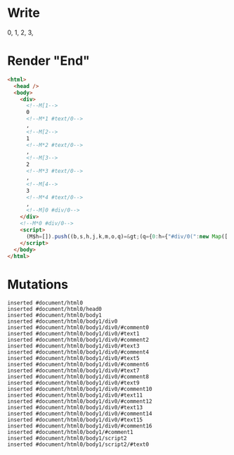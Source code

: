# Write
  <div><!M[1>0<!M*1 #text/0>, <!M[2>1<!M*2 #text/0>, <!M[3>2<!M*3 #text/0>, <!M[4>3<!M*4 #text/0>, <!M]0 #div/0></div><!M*0 #div/0><script>(M$h=[]).push((b,s,h,j,k,m,o,q)=>(q={0:h={"#div/0(":new Map([[0,j={}],[1,k={}],[2,m={}],[3,o={}]])},1:j,2:k,3:m,4:o},j._=k._=m._=o._=h,q),[])</script>


# Render "End"
```html
<html>
  <head />
  <body>
    <div>
      <!--M[1-->
      0
      <!--M*1 #text/0-->
      , 
      <!--M[2-->
      1
      <!--M*2 #text/0-->
      , 
      <!--M[3-->
      2
      <!--M*3 #text/0-->
      , 
      <!--M[4-->
      3
      <!--M*4 #text/0-->
      , 
      <!--M]0 #div/0-->
    </div>
    <!--M*0 #div/0-->
    <script>
      (M$h=[]).push((b,s,h,j,k,m,o,q)=&gt;(q={0:h={"#div/0(":new Map([[0,j={}],[1,k={}],[2,m={}],[3,o={}]])},1:j,2:k,3:m,4:o},j._=k._=m._=o._=h,q),[])
    </script>
  </body>
</html>
```

# Mutations
```
inserted #document/html0
inserted #document/html0/head0
inserted #document/html0/body1
inserted #document/html0/body1/div0
inserted #document/html0/body1/div0/#comment0
inserted #document/html0/body1/div0/#text1
inserted #document/html0/body1/div0/#comment2
inserted #document/html0/body1/div0/#text3
inserted #document/html0/body1/div0/#comment4
inserted #document/html0/body1/div0/#text5
inserted #document/html0/body1/div0/#comment6
inserted #document/html0/body1/div0/#text7
inserted #document/html0/body1/div0/#comment8
inserted #document/html0/body1/div0/#text9
inserted #document/html0/body1/div0/#comment10
inserted #document/html0/body1/div0/#text11
inserted #document/html0/body1/div0/#comment12
inserted #document/html0/body1/div0/#text13
inserted #document/html0/body1/div0/#comment14
inserted #document/html0/body1/div0/#text15
inserted #document/html0/body1/div0/#comment16
inserted #document/html0/body1/#comment1
inserted #document/html0/body1/script2
inserted #document/html0/body1/script2/#text0
```